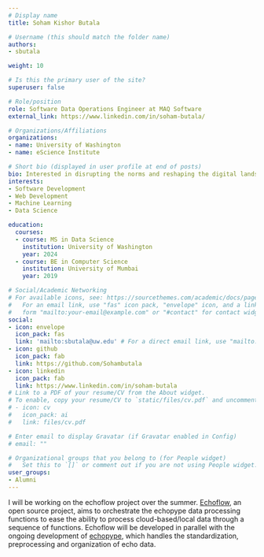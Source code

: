 ```yaml
---
# Display name
title: Soham Kishor Butala

# Username (this should match the folder name)
authors:
- sbutala

weight: 10

# Is this the primary user of the site?
superuser: false

# Role/position
role: Software Data Operations Engineer at MAQ Software
external_link: https://www.linkedin.com/in/soham-butala/

# Organizations/Affiliations
organizations:
- name: University of Washington
- name: eScience Institute

# Short bio (displayed in user profile at end of posts)
bio: Interested in disrupting the norms and reshaping the digital landscape!
interests:
- Software Development
- Web Development
- Machine Learning
- Data Science

education:
  courses:
  - course: MS in Data Science
    institution: University of Washington
    year: 2024
  - course: BE in Computer Science
    institution: University of Mumbai
    year: 2019

# Social/Academic Networking
# For available icons, see: https://sourcethemes.com/academic/docs/page-builder/#icons
#   For an email link, use "fas" icon pack, "envelope" icon, and a link in the
#   form "mailto:your-email@example.com" or "#contact" for contact widget.
social:
- icon: envelope
  icon_pack: fas
  link: 'mailto:sbutala@uw.edu' # For a direct email link, use "mailto:test@example.org".
- icon: github
  icon_pack: fab
  link: https://github.com/Sohambutala
- icon: linkedin
  icon_pack: fab
  link: https://www.linkedin.com/in/soham-butala
# Link to a PDF of your resume/CV from the About widget.
# To enable, copy your resume/CV to `static/files/cv.pdf` and uncomment the lines below.
# - icon: cv
#   icon_pack: ai
#   link: files/cv.pdf

# Enter email to display Gravatar (if Gravatar enabled in Config)
# email: ""

# Organizational groups that you belong to (for People widget)
#   Set this to `[]` or comment out if you are not using People widget.
user_groups:
- Alumni
---
```

I will be working on the echoflow project over the summer. [Echoflow](https://github.com/OSOceanAcoustics/echoflow), an open source project, aims to orchestrate the echopype data processing functions to ease the ability to process cloud-based/local data through a sequence of functions. Echoflow will be developed in parallel with the ongoing development of [echopype](https://echopype.readthedocs.io/en/stable/#), which handles the standardization, preprocessing and organization of echo data.
